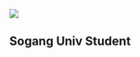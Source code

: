<img src="https://capsule-render.vercel.app/api?type=shark&color=auto&height=300&section=header&text=Hi%20There&fontSize=90&desc=Sogang%20Univ%20Student" />

## Sogang Univ Student 

<!--
**andychyou/andychyou** is a ✨ _special_ ✨ repository because its `README.md` (this file) appears on your GitHub profile.

Here are some ideas to get you started:

- 🔭 I’m currently working on ...
- 🌱 I’m currently learning ...
- 👯 I’m looking to collaborate on ...
- 🤔 I’m looking for help with ...
- 💬 Ask me about ...
- 📫 How to reach me: ...
- 😄 Pronouns: ...
- ⚡ Fun fact: ...
-->
